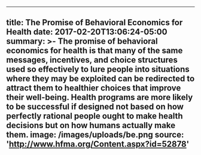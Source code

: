 ---
title: The Promise of Behavioral Economics for Health
date: 2017-02-20T13:06:24-05:00
summary: >-
  The promise of behavioral economics for health is that many of the same
  messages, incentives, and choice structures used so effectively to lure people
  into situations where they may be exploited can be redirected to attract them
  to healthier choices that improve their well-being. Health programs are more
  likely to be successful if designed not based on how perfectly rational people
  ought to make health decisions but on how humans actually make them.
image: /images/uploads/be.png
source: 'http://www.hfma.org/Content.aspx?id=52878'
----

